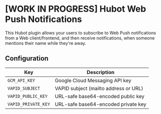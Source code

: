 # [WORK IN PROGRESS] Hubot Web Push Notifications

This Hubot plugin allows your users to subscribe to Web Push notifications from
a Web client/frontend, and then receive notifications, when someone mentions
their name while they're away.

## Configuration

| Key | Description |
| --- | --- |
| `GCM_API_KEY` | Google Cloud Messaging API key |
| `VAPID_SUBJECT` | VAPID subject (mailto address or URL) |
| `VAPID_PUBLIC_KEY` | URL-safe base64-encoded public key |
| `VAPID_PRIVATE_KEY` | URL-safe base64-encoded private key |
